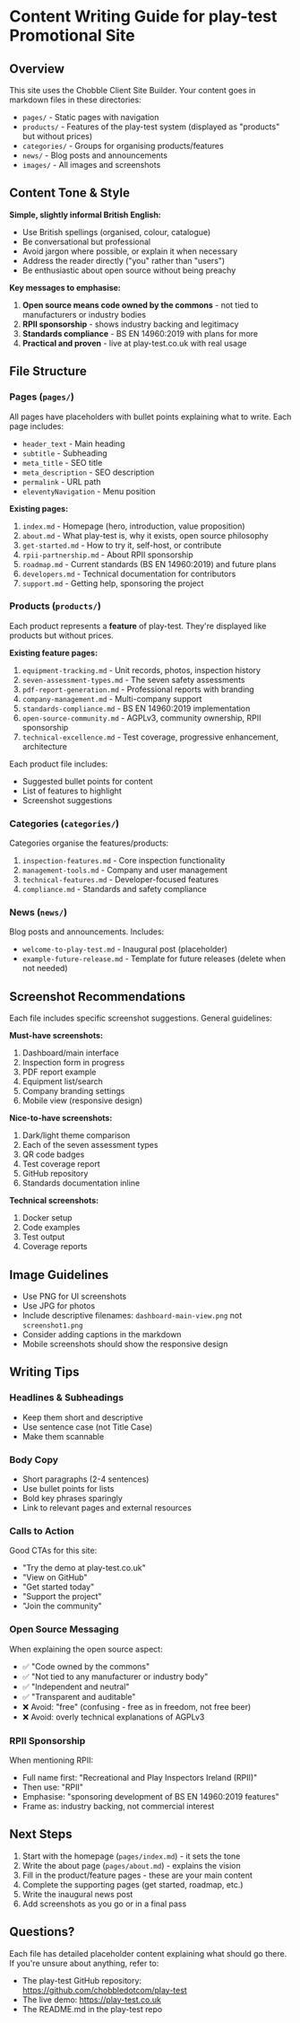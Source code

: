 # Content Writing Guide for play-test Promotional Site

## Overview

This site uses the Chobble Client Site Builder. Your content goes in markdown files in these directories:
- `pages/` - Static pages with navigation
- `products/` - Features of the play-test system (displayed as "products" but without prices)
- `categories/` - Groups for organising products/features
- `news/` - Blog posts and announcements
- `images/` - All images and screenshots

## Content Tone & Style

**Simple, slightly informal British English:**
- Use British spellings (organised, colour, catalogue)
- Be conversational but professional
- Avoid jargon where possible, or explain it when necessary
- Address the reader directly ("you" rather than "users")
- Be enthusiastic about open source without being preachy

**Key messages to emphasise:**
1. **Open source means code owned by the commons** - not tied to manufacturers or industry bodies
2. **RPII sponsorship** - shows industry backing and legitimacy
3. **Standards compliance** - BS EN 14960:2019 with plans for more
4. **Practical and proven** - live at play-test.co.uk with real usage

## File Structure

### Pages (`pages/`)

All pages have placeholders with bullet points explaining what to write. Each page includes:
- `header_text` - Main heading
- `subtitle` - Subheading
- `meta_title` - SEO title
- `meta_description` - SEO description
- `permalink` - URL path
- `eleventyNavigation` - Menu position

**Existing pages:**
1. `index.md` - Homepage (hero, introduction, value proposition)
2. `about.md` - What play-test is, why it exists, open source philosophy
3. `get-started.md` - How to try it, self-host, or contribute
4. `rpii-partnership.md` - About RPII sponsorship
5. `roadmap.md` - Current standards (BS EN 14960:2019) and future plans
6. `developers.md` - Technical documentation for contributors
7. `support.md` - Getting help, sponsoring the project

### Products (`products/`)

Each product represents a **feature** of play-test. They're displayed like products but without prices.

**Existing feature pages:**
1. `equipment-tracking.md` - Unit records, photos, inspection history
2. `seven-assessment-types.md` - The seven safety assessments
3. `pdf-report-generation.md` - Professional reports with branding
4. `company-management.md` - Multi-company support
5. `standards-compliance.md` - BS EN 14960:2019 implementation
6. `open-source-community.md` - AGPLv3, community ownership, RPII sponsorship
7. `technical-excellence.md` - Test coverage, progressive enhancement, architecture

Each product file includes:
- Suggested bullet points for content
- List of features to highlight
- Screenshot suggestions

### Categories (`categories/`)

Categories organise the features/products:
1. `inspection-features.md` - Core inspection functionality
2. `management-tools.md` - Company and user management
3. `technical-features.md` - Developer-focused features
4. `compliance.md` - Standards and safety compliance

### News (`news/`)

Blog posts and announcements. Includes:
- `welcome-to-play-test.md` - Inaugural post (placeholder)
- `example-future-release.md` - Template for future releases (delete when not needed)

## Screenshot Recommendations

Each file includes specific screenshot suggestions. General guidelines:

**Must-have screenshots:**
1. Dashboard/main interface
2. Inspection form in progress
3. PDF report example
4. Equipment list/search
5. Company branding settings
6. Mobile view (responsive design)

**Nice-to-have screenshots:**
1. Dark/light theme comparison
2. Each of the seven assessment types
3. QR code badges
4. Test coverage report
5. GitHub repository
6. Standards documentation inline

**Technical screenshots:**
1. Docker setup
2. Code examples
3. Test output
4. Coverage reports

## Image Guidelines

- Use PNG for UI screenshots
- Use JPG for photos
- Include descriptive filenames: `dashboard-main-view.png` not `screenshot1.png`
- Consider adding captions in the markdown
- Mobile screenshots should show the responsive design

## Writing Tips

### Headlines & Subheadings

- Keep them short and descriptive
- Use sentence case (not Title Case)
- Make them scannable

### Body Copy

- Short paragraphs (2-4 sentences)
- Use bullet points for lists
- Bold key phrases sparingly
- Link to relevant pages and external resources

### Calls to Action

Good CTAs for this site:
- "Try the demo at play-test.co.uk"
- "View on GitHub"
- "Get started today"
- "Support the project"
- "Join the community"

### Open Source Messaging

When explaining the open source aspect:
- ✅ "Code owned by the commons"
- ✅ "Not tied to any manufacturer or industry body"
- ✅ "Independent and neutral"
- ✅ "Transparent and auditable"
- ❌ Avoid: "free" (confusing - free as in freedom, not free beer)
- ❌ Avoid: overly technical explanations of AGPLv3

### RPII Sponsorship

When mentioning RPII:
- Full name first: "Recreational and Play Inspectors Ireland (RPII)"
- Then use: "RPII"
- Emphasise: "sponsoring development of BS EN 14960:2019 features"
- Frame as: industry backing, not commercial interest

## Next Steps

1. Start with the homepage (`pages/index.md`) - it sets the tone
2. Write the about page (`pages/about.md`) - explains the vision
3. Fill in the product/feature pages - these are your main content
4. Complete the supporting pages (get started, roadmap, etc.)
5. Write the inaugural news post
6. Add screenshots as you go or in a final pass

## Questions?

Each file has detailed placeholder content explaining what should go there. If you're unsure about anything, refer to:
- The play-test GitHub repository: https://github.com/chobbledotcom/play-test
- The live demo: https://play-test.co.uk
- The README.md in the play-test repo
